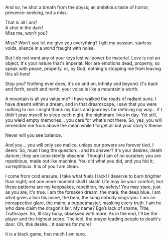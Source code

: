 And so, 
he shot a breath from the abyss; 
an ambitious taste of horror, 
presence-seeking, but a miss.

That is all I am?  
A shot in the dark!  
Miss me, 
won't you?

Miss?
Won't you let me give you everything? 
I gift my passion, starless voids, 
silence in a world fraught with noise.

But I do not want any of your toys
lest willpower be material. 
Love is not an object, 
it's your nature that's imperial. 
Nor are emotions dead, property, 
so speak with peace, properly, 
or, by God, nothing's stopping me
from leaving this all here!

Stop you? 
Nothing ever does, 
it's on and on, 
infinity and beyond. 
It's back and forth,
south and north, 
your voice is like 
a mountain's worth.

A mountain is all you value me?
I have walked the roads of radiant suns.
I have dreamt within a dream, 
and in that dreamscape, 
I saw that you were nothing to me. 
I might thank my trails and journeys 
for defining my way... 
if I didn't pray myself to sleep each night, 
the nightmare lives in day. 
Yet still, you wield empty memories... 
you care for what's not there. 
So, yes, you will remember me 
from above the mean 
while I forget all but your story's theme.

Never will you see balance.

And you…
you will only see malice, 
unless our powers are forever tied, I deem. 
So, must I beg the question... 
and its answer?
It's your desires, death dancer; 
they are consistently obscene. 
Though I am of no surprise; 
you are repetitious, 
made out like machine. 
You did what you did, 
and you hid it; 
surreptitious. 
It is of you I am clean.

I come from cold erasure, 
I take what fuels I lack!
I deserve to burn brighter than night; 
not one more moment shall I slack!
Life may be your comfort, 
but these patterns are my keepsakes, 
repetition, my safety! 
You may stare, just as you are, 
it's true. 
I am the forsaken dream, 
the mare, the deep blue. 
I am what gives a lion his mane, 
the bear, the song nobody sings you. 
I am an introspective glare, the maim, 
a puppetmaster, masking every truth. 
I am he who dare claim the dragon’s lair. 
My name? Ego’s lack of shame, 
Title, Truthsayer.
So, Ill stay busy, 
obsessed with more. 
As in the end, 
I'll be the player 
and the highest score. 
The idol, the prayer 
leading people to death's door. 
Oh, this desire... 
it desires for more!

It is a black game, 
that much I am sure.